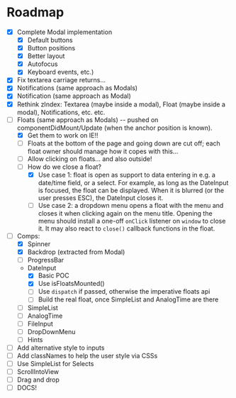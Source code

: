 # Roadmap

- [x] Complete Modal implementation
    + [x] Default buttons
    + [x] Button positions
    + [x] Better layout
    + [x] Autofocus
    + [x] Keyboard events, etc.)
- [x] Fix textarea carriage returns...
- [x] Notifications (same approach as Modals)
- [x] Notification (same approach as Modal)
- [x] Rethink zIndex: Textarea (maybe inside a modal), Float (maybe inside a modal), Notifications, etc. etc.
- [ ] Floats (same approach as Modals) -- pushed on componentDidMount/Update (when the anchor position is known).
    + [x] Get them to work on IE!!
    + [ ] Floats at the bottom of the page and going down are cut off; each float owner should manage how it copes with this...
    + [ ] Allow clicking on floats... and also outside!
    + [ ] How do we close a float?
        * [x] Use case 1: float is open as support to data entering in e.g. a date/time field, or a select. For example, as long as the DateInput is focused, the float can be displayed. When it is blurred (or the user presses ESC), the DateInput closes it.
        * [ ] Use case 2: a dropdown menu opens a float with the menu and closes it when clicking again on the menu title. Opening the menu should install a one-off `onClick` listener on `window` to close it. It may also react to `close()` callback functions in the float.
- [ ] Comps:
    + [x] Spinner
    + [x] Backdrop (extracted from Modal)
    + [ ] ProgressBar
    + DateInput
        * [x] Basic POC
        * [x] Use isFloatsMounted()
        * [ ] Use `dispatch` if passed, otherwise the imperative floats api
        * [ ] Build the real float, once SimpleList and AnalogTime are there
    + [ ] SimpleList
    + [ ] AnalogTime
    + [ ] FileInput
    + [ ] DropDownMenu
    + [ ] Hints
- [ ] Add alternative style to inputs
- [ ] Add classNames to help the user style via CSSs
- [ ] Use SimpleList for Selects
- [ ] ScrollIntoView
- [ ] Drag and drop
- [ ] DOCS!
